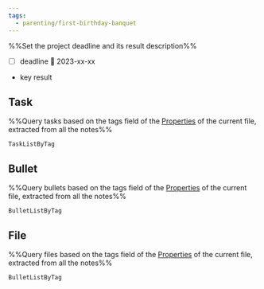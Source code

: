 ```yaml
---
tags:
  - parenting/first-birthday-banquet
---
```


%%Set the project deadline and its result description%%
- [ ] deadline 📅 2023-xx-xx
- key result

## Task
%%Query tasks based on the tags field of the [Properties](https://help.obsidian.md/Editing+and+formatting/Properties) of the current file, extracted from all the notes%%
```PeriodicPARA
TaskListByTag
```

## Bullet
%%Query bullets based on the tags field of the [Properties](https://help.obsidian.md/Editing+and+formatting/Properties) of the current file, extracted from all the notes%%
```PeriodicPARA
BulletListByTag
```

## File
%%Query files based on the tags field of the [Properties](https://help.obsidian.md/Editing+and+formatting/Properties) of the current file, extracted from all the notes%%
```PeriodicPARA
BulletListByTag
```
